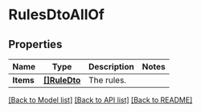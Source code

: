 # RulesDtoAllOf

## Properties

Name | Type | Description | Notes
------------ | ------------- | ------------- | -------------
**Items** | [**[]RuleDto**](RuleDto.md) | The rules. | 

[[Back to Model list]](../README.md#documentation-for-models) [[Back to API list]](../README.md#documentation-for-api-endpoints) [[Back to README]](../README.md)


